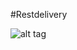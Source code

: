 #Restdelivery

![alt tag](https://github.com/JoseRafael97/rest-delivery-jsf-primefaces-jpa-cdi-/blob/master/2.IMPLEMENTA%C3%87%C3%82O/rest-delivery/src/main/webapp/resources/images/login.png)

